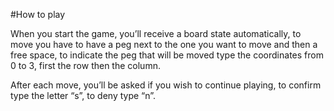 #How to play 

When you start the game, you’ll receive a board state automatically, to move you have to have a peg next to the one you want to move and then a free space, to indicate the peg that will be moved type the coordinates from 0 to 3, first the row then the column.  

After each move, you’ll be asked if you wish to continue playing, to confirm type the letter “s”, to deny type “n”. 

